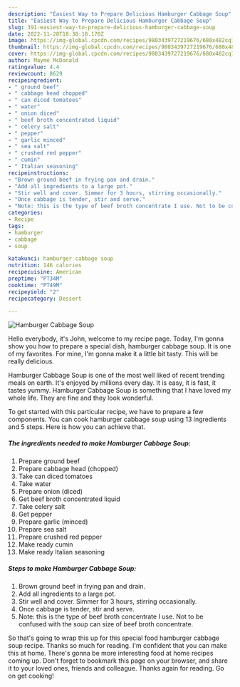 ```yaml
---
description: "Easiest Way to Prepare Delicious Hamburger Cabbage Soup"
title: "Easiest Way to Prepare Delicious Hamburger Cabbage Soup"
slug: 391-easiest-way-to-prepare-delicious-hamburger-cabbage-soup
date: 2022-11-28T18:30:18.170Z
image: https://img-global.cpcdn.com/recipes/9803439727219676/680x482cq70/hamburger-cabbage-soup-recipe-main-photo.jpg
thumbnail: https://img-global.cpcdn.com/recipes/9803439727219676/680x482cq70/hamburger-cabbage-soup-recipe-main-photo.jpg
cover: https://img-global.cpcdn.com/recipes/9803439727219676/680x482cq70/hamburger-cabbage-soup-recipe-main-photo.jpg
author: Mayme McDonald
ratingvalue: 4.4
reviewcount: 8629
recipeingredient:
- " ground beef"
- " cabbage head chopped"
- " can diced tomatoes"
- " water"
- " onion diced"
- " beef broth concentrated liquid"
- " celery salt"
- " pepper"
- " garlic minced"
- " sea salt"
- " crushed red pepper"
- " cumin"
- " Italian seasoning"
recipeinstructions:
- "Brown ground beef in frying pan and drain."
- "Add all ingredients to a large pot."
- "Stir well and cover. Simmer for 3 hours, stirring occasionally."
- "Once cabbage is tender, stir and serve."
- "Note: this is the type of beef broth concentrate I use. Not to be confused with the soup can size of beef broth concentrate."
categories:
- Recipe
tags:
- hamburger
- cabbage
- soup

katakunci: hamburger cabbage soup 
nutrition: 146 calories
recipecuisine: American
preptime: "PT34M"
cooktime: "PT49M"
recipeyield: "2"
recipecategory: Dessert

---
```



![Hamburger Cabbage Soup](https://img-global.cpcdn.com/recipes/9803439727219676/680x482cq70/hamburger-cabbage-soup-recipe-main-photo.jpg)

Hello everybody, it's John, welcome to my recipe page. Today, I'm gonna show you how to prepare a special dish, hamburger cabbage soup. It is one of my favorites. For mine, I'm gonna make it a little bit tasty. This will be really delicious.

Hamburger Cabbage Soup is one of the most well liked of recent trending meals on earth. It's enjoyed by millions every day. It is easy, it is fast, it tastes yummy. Hamburger Cabbage Soup is something that I have loved my whole life. They are fine and they look wonderful.




To get started with this particular recipe, we have to prepare a few components. You can cook hamburger cabbage soup using 13 ingredients and 5 steps. Here is how you can achieve that.

<!--inarticleads1-->

##### The ingredients needed to make Hamburger Cabbage Soup:

1. Prepare  ground beef
1. Prepare  cabbage head (chopped)
1. Take  can diced tomatoes
1. Take  water
1. Prepare  onion (diced)
1. Get  beef broth concentrated liquid
1. Take  celery salt
1. Get  pepper
1. Prepare  garlic (minced)
1. Prepare  sea salt
1. Prepare  crushed red pepper
1. Make ready  cumin
1. Make ready  Italian seasoning




<!--inarticleads2-->

##### Steps to make Hamburger Cabbage Soup:

1. Brown ground beef in frying pan and drain.
1. Add all ingredients to a large pot.
1. Stir well and cover. Simmer for 3 hours, stirring occasionally.
1. Once cabbage is tender, stir and serve.
1. Note: this is the type of beef broth concentrate I use. Not to be confused with the soup can size of beef broth concentrate.




So that's going to wrap this up for this special food hamburger cabbage soup recipe. Thanks so much for reading. I'm confident that you can make this at home. There's gonna be more interesting food at home recipes coming up. Don't forget to bookmark this page on your browser, and share it to your loved ones, friends and colleague. Thanks again for reading. Go on get cooking!
